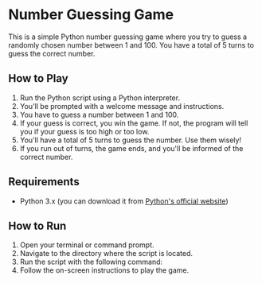 # Number Guessing Game

This is a simple Python number guessing game where you try to guess a randomly chosen number between 1 and 100. You have a total of 5 turns to guess the correct number.

## How to Play

1. Run the Python script using a Python interpreter.
2. You'll be prompted with a welcome message and instructions.
3. You have to guess a number between 1 and 100.
4. If your guess is correct, you win the game. If not, the program will tell you if your guess is too high or too low.
5. You'll have a total of 5 turns to guess the number. Use them wisely!
6. If you run out of turns, the game ends, and you'll be informed of the correct number.

## Requirements

- Python 3.x (you can download it from [Python's official website](https://www.python.org/downloads/))

## How to Run

1. Open your terminal or command prompt.
2. Navigate to the directory where the script is located.
3. Run the script with the following command:
4. Follow the on-screen instructions to play the game.
